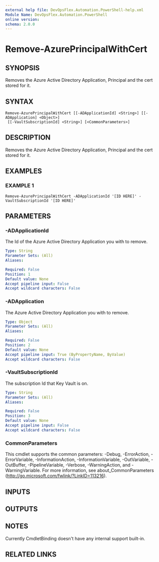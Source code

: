 ```yaml
---
external help file: DevOpsFlex.Automation.PowerShell-help.xml
Module Name: DevOpsFlex.Automation.PowerShell
online version:
schema: 2.0.0
---
```


# Remove-AzurePrincipalWithCert

## SYNOPSIS
Removes the Azure Active Directory Application, Principal and the cert stored for it.

## SYNTAX

```
Remove-AzurePrincipalWithCert [[-ADApplicationId] <String>] [[-ADApplication] <Object>]
 [[-VaultSubscriptionId] <String>] [<CommonParameters>]
```

## DESCRIPTION
Removes the Azure Active Directory Application, Principal and the cert stored for it.

## EXAMPLES

### EXAMPLE 1
```
Remove-AzurePrincipalWithCert -ADApplicationId '[ID HERE]' -VaultSubscriptionId '[ID HERE]'
```

## PARAMETERS

### -ADApplicationId
The Id of the Azure Active Directory Application you with to remove.

```yaml
Type: String
Parameter Sets: (All)
Aliases:

Required: False
Position: 1
Default value: None
Accept pipeline input: False
Accept wildcard characters: False
```

### -ADApplication
The Azure Active Directory Application you with to remove.

```yaml
Type: Object
Parameter Sets: (All)
Aliases:

Required: False
Position: 2
Default value: None
Accept pipeline input: True (ByPropertyName, ByValue)
Accept wildcard characters: False
```

### -VaultSubscriptionId
The subscription Id that Key Vault is on.

```yaml
Type: String
Parameter Sets: (All)
Aliases:

Required: False
Position: 3
Default value: None
Accept pipeline input: False
Accept wildcard characters: False
```

### CommonParameters
This cmdlet supports the common parameters: -Debug, -ErrorAction, -ErrorVariable, -InformationAction, -InformationVariable, -OutVariable, -OutBuffer, -PipelineVariable, -Verbose, -WarningAction, and -WarningVariable.
For more information, see about_CommonParameters (http://go.microsoft.com/fwlink/?LinkID=113216).

## INPUTS

## OUTPUTS

## NOTES
Currently CmdletBinding doesn't have any internal support built-in.

## RELATED LINKS
